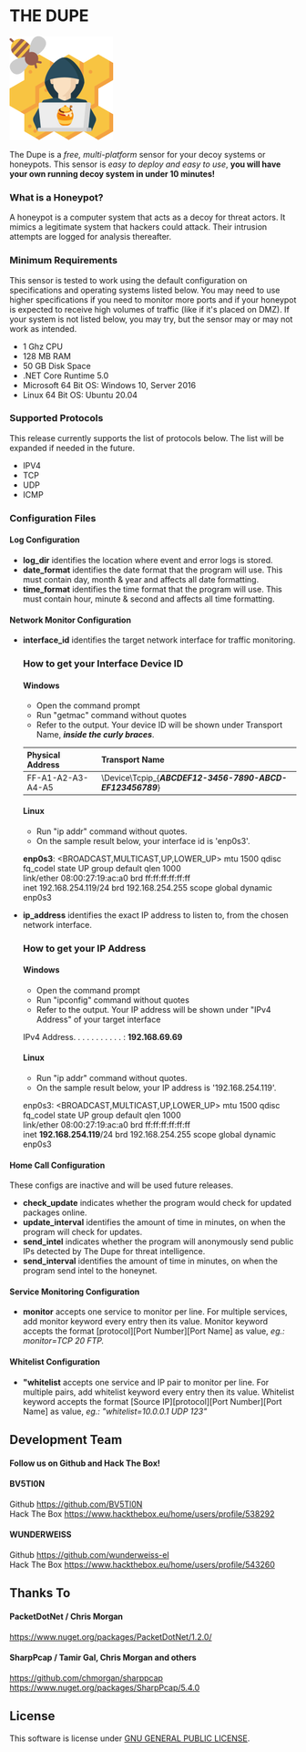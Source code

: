 ﻿# THE DUPE
[logo]:https://github.com/BV5Tl0N/TheDupe/blob/main/thedupe.png
![logo]

The Dupe is a *free, multi-platform* sensor for your decoy systems or honeypots. This sensor is *easy to deploy and easy to use*, **you will have your own running decoy system in under 10 minutes!**

### What is a Honeypot?
A honeypot is a computer system that acts as a decoy for threat actors. It mimics a legitimate system that hackers could attack. Their intrusion attempts are logged for analysis thereafter. 

### Minimum Requirements
This sensor is tested to work using the default configuration on  specifications and operating systems listed below. You may need to use higher specifications if you need to monitor more ports and if your honeypot is expected to receive high volumes of traffic (like if it's placed on DMZ). If your system is not listed below, you may try, but the sensor may or may not work as intended. 
* 1 Ghz CPU
* 128 MB RAM
* 50 GB Disk Space
* .NET Core Runtime 5.0
* Microsoft 64 Bit OS: Windows 10, Server 2016
* Linux 64 Bit OS: Ubuntu 20.04

### Supported Protocols
This release currently supports the list of protocols below. The list will be expanded if needed in the future.
* IPV4
* TCP
* UDP
* ICMP

### Configuration Files

#### Log Configuration
* **log_dir** identifies the location where event and error logs is stored.
* **date_format** identifies the date format that the program will use. This must contain day, month & year and affects all date formatting.
* **time_format** identifies the time format that the program will use. This must contain hour, minute & second and affects all time formatting.

#### Network Monitor Configuration
* **interface_id** identifies the target network interface for traffic monitoring.

    ### How to get your Interface Device ID 

    #### Windows
    - Open the command prompt
    - Run "getmac" command without quotes
    - Refer to the output. Your device ID will be shown under Transport Name, ***inside the curly braces***.

    | Physical Address  | Transport Name                                            |
    |-------------------|-----------------------------------------------------------|
    | FF-A1-A2-A3-A4-A5 | \Device\Tcpip_{***ABCDEF12-3456-7890-ABCD-EF123456789***} |

    #### Linux
    - Run "ip addr" command without quotes.
    - On the sample result below, your interface id is 'enp0s3'. 

    **enp0s3**: <BROADCAST,MULTICAST,UP,LOWER_UP> mtu 1500 qdisc fq_codel state UP group default qlen 1000\
    link/ether 08:00:27:19:ac:a0 brd ff:ff:ff:ff:ff:ff\
    inet 192.168.254.119/24 brd 192.168.254.255 scope global dynamic enp0s3

* **ip_address** identifies the exact IP address to listen to, from the chosen network interface.

    ### How to get your IP Address

    #### Windows
    - Open the command prompt
    - Run "ipconfig" command without quotes
    - Refer to the output. Your IP address will be shown under "IPv4 Address" of your target interface

    IPv4 Address. . . . . . . . . . . : **192.168.69.69**

    #### Linux
    - Run "ip addr" command without quotes.
    - On the sample result below, your IP address is '192.168.254.119'.

    enp0s3: <BROADCAST,MULTICAST,UP,LOWER_UP> mtu 1500 qdisc fq_codel state UP group default qlen 1000\
    link/ether 08:00:27:19:ac:a0 brd ff:ff:ff:ff:ff:ff\
    inet **192.168.254.119**/24 brd 192.168.254.255 scope global dynamic enp0s3

#### Home Call Configuration
These configs are inactive and will be used future releases.
* **check_update** indicates whether the program would check for updated packages online.
* **update_interval** identifies the amount of time in minutes, on when the program will check for updates. 
* **send_intel** indicates whether the program will anonymously send public IPs detected by The Dupe for threat intelligence.
* **send_interval** identifies the amount of time in minutes, on when the program send intel to the honeynet.

#### Service Monitoring Configuration
* **monitor** accepts one service to monitor per line. For multiple services, add monitor keyword every entry then its value.
Monitor keyword accepts the format [protocol]<space>[Port Number]<space>[Port Name] as value,
_eg.: monitor=TCP 20 FTP._

#### Whitelist Configuration
* **"whitelist** accepts one service and IP pair to monitor per line. For multiple pairs, add whitelist keyword every entry then its value. Whitelist keyword accepts the format [Source IP]<space>[protocol]<space>[Port Number]<space>[Port Name] as value, _eg.: "whitelist=10.0.0.1 UDP 123"_

## Development Team
#### Follow us on Github and Hack The Box!

#### BV5Tl0N
Github https://github.com/BV5Tl0N \
Hack The Box https://www.hackthebox.eu/home/users/profile/538292

#### WUNDERWEISS
Github	https://github.com/wunderweiss-el \
Hack The Box https://www.hackthebox.eu/home/users/profile/543260

## Thanks To

#### PacketDotNet / Chris Morgan
https://www.nuget.org/packages/PacketDotNet/1.2.0/
#### SharpPcap / Tamir Gal, Chris Morgan and others
https://github.com/chmorgan/sharppcap
https://www.nuget.org/packages/SharpPcap/5.4.0

## License

This software is license under [GNU GENERAL PUBLIC LICENSE](https://raw.githubusercontent.com/BV5Tl0N/TheDupe/main/LICENSE).
